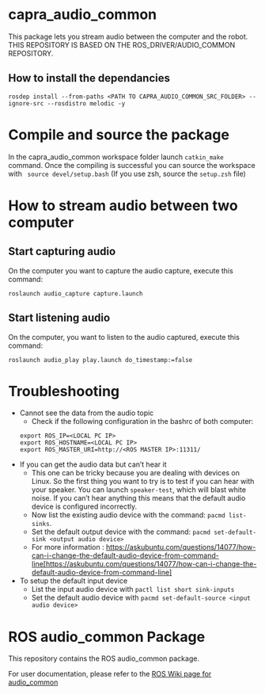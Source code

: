 # capra_audio_common
This package lets you stream audio between the computer and the robot.
THIS REPOSITORY IS BASED ON THE ROS_DRIVER/AUDIO_COMMON REPOSITORY.

## How to install the dependancies

```
rosdep install --from-paths <PATH TO CAPRA_AUDIO_COMMON_SRC_FOLDER> --ignore-src --rosdistro melodic -y
```

# Compile and source the package

In the capra_audio_common workspace folder launch `catkin_make` command. Once the compiling is successful you can source the workspace with ` source devel/setup.bash` (If you use zsh, source the `setup.zsh` file)

# How to stream audio between two computer

## Start capturing audio
On the computer you want to capture the audio capture, execute this command: 

```
roslaunch audio_capture capture.launch
```

## Start listening audio
On the computer, you want to listen to the audio captured, execute this command:

```
roslaunch audio_play play.launch do_timestamp:=false
```

# Troubleshooting

* Cannot see the data from the audio topic
    * Check if the following configuration in the bashrc of both computer:
    ```
    export ROS_IP=<LOCAL PC IP>
    export ROS_HOSTNAME=<LOCAL PC IP>
    export ROS_MASTER_URI=http://<ROS MASTER IP>:11311/
    ```
* If you can get the audio data but can’t hear it
    * This one can be tricky because you are dealing with devices on Linux. So the first thing you want to try is to test if you can hear with your speaker. You can launch 
    `speaker-test`, which will blast white noise. If you can’t hear anything this means that the default audio device is configured incorrectly. 
    * Now list the existing audio device with the command: `pacmd list-sinks`. 
    * Set the default output device with the command: `pacmd set-default-sink <output audio device>`
    * For more information : https://askubuntu.com/questions/14077/how-can-i-change-the-default-audio-device-from-command-line[https://askubuntu.com/questions/14077/how-can-i-change-the-default-audio-device-from-command-line] 
* To setup the default input device
    * List the input audio device with `pactl list short sink-inputs`
    * Set the default audio device with `pacmd set-default-source <input audio device>`

# ROS audio\_common Package

This repository contains the ROS audio\_common package.

For user documentation, please refer to the [ROS Wiki page for audio\_common](http://wiki.ros.org/audio_common)
